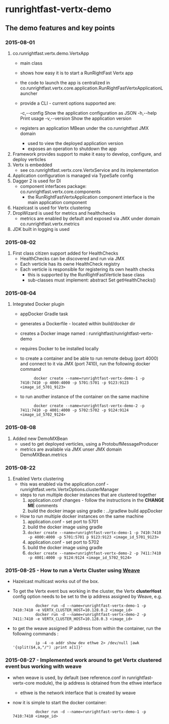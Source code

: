 # runrightfast-vertx-demo

## The demo features and key points

### 2015-08-01
1. co.runrightfast.vertx.demo.VertxApp
    - main class
    - shows how easy it is to start a RunRightFast Vertx app
    - the code to launch the app is centralized in co.runrightfast.vertx.core.application.RunRightFastVertxApplicationLauncher
    - provide a CLI - current options supported are:

      -c,--config    Show the application configuration as JSON
      -h,--help      Print usage
      -v,--version   Show the application version

    - registers an application MBean under the co.runrightfast JMX domain
      - used to view the deployed application version
      - exposes an operation to shutdown the app
2. Framework provides support to make it easy to develop, configure, and deploy verticles     
3. Vertx is embedded
    - see co.runrightfast.vertx.core.VertxService and its implementation
3. Application configuration is managed via TypeSafe config
4. Dagger 2 is used for DI
    - component interfaces package: co.runrightfast.vertx.core.components
      - the RunRightFastVertxApplication component interface is the main application component
5. Hazelcast is used for Vertx clustering
6. DropWizard is used for metrics and healthchecks
   - metrics are enabled by default and exposed via JMX under domain co.runrightfast.vertx.metrics
7. JDK built in logging is used

### 2015-08-02
1. First class citizen support added for HealthChecks
   - HealthChecks can be discovered and run via JMX
   - Each verticle has its owne HealthCheck registry
   - Each verticle is responsible for registering its own health checks
     - this is supported by the RunRightFastVerticle base class
     - sub-classes must implement: abstract Set<RunRightFastHealthCheck> getHealthChecks() 

### 2015-08-04
1. Integrated Docker plugin   
    - appDocker Gradle task
     - generates a Dockerfile - located within build/docker dir
     - creates a Docker image named : runrightfast/runrightfast-vertx-demo
     - requires Docker to be installed locally
    - to create a container and be able to run remote debug (port 4000) and connect to it via JMX (port 7410), run the following docker command
           
                docker create --name=runrightfast-vertx-demo-1 -p 7410:7410 -p 4000:4000 -p 5701:5701 -p 9123:9123 <image_id_5701_9123>

    - to run another instance of the container on the same machine
        
                docker create --name=runrightfast-vertx-demo-2 -p 7411:7410 -p 4001:4000 -p 5702:5702 -p 9124:9124 <image_id_5702_9124>
        

### 2015-08-08
1. Added new DemoMXBean
    - used to get deployed verticles, using a ProtobufMessageProducer
    - metrics are available via JMX unser JMX domain DemoMXBean.metrics

### 2015-08-22
1. Enabled Vertx clustering
    - this was enabled via the application.conf - runrightfast.vertx.VertxOptions.clusterManager
    - steps to run multiple docker instances that are clustered together
        1. application.conf changes - follow the instructions in the **CHANGE ME** comments
        2. build the docker image using gradle : ../gradlew build appDocker
    - How to run multiple docker instances on the same machine
        1. application.conf - set port to 5701
        2. build the docker image using gradle
        3. `docker create --name=runrightfast-vertx-demo-1 -p 7410:7410 -p 4000:4000 -p 5701:5701 p 9123:9123 <image_id_5701_9123>`
        4. application.conf - set port to 5702
        5. build the docker image using gradle
        6. `docker create --name=runrightfast-vertx-demo-2 -p 7411:7410 -p 4001:4000 -p 9124:9124 <image_id_5702_9124>`

### 2015-08-25 - How to run a Vertx Cluster using [Weave](http://weave.works/)
- Hazelcast multicast works out of the box.
- To get the Vertx event bus working in the cluster, the Vertx **clusterHost** config option needs to be set to the ip address assigned by Weave, e.g.

                docker run -d --name=runrightfast-vertx-demo-1 -p 7410:7410 -e VERTX_CLUSTER_HOST=10.128.0.2 <image_id>
                docker run -d --name=runrightfast-vertx-demo-2 -p 7411:7410 -e VERTX_CLUSTER_HOST=10.128.0.3 <image_id>

- to get the weave assigned IP address from within the container, run the following commands : 

                ip -4 -o addr show dev ethwe 2> /dev/null |awk '{split($4,a,"/") ;print a[1]}'

### 2015-08-27 - Implemented work around to get Vertx clustered event bus working with weave
- when weave is used, by default (see reference.conf in runrightfast-vertx-core module), the ip address is obtained from the ethwe interface
  - ethwe is the network interface that is created by weave
- now it is simple to start the docker container:
            
                docker run -d --name=runrightfast-vertx-demo-1 -p 7410:7410 <image_id>

